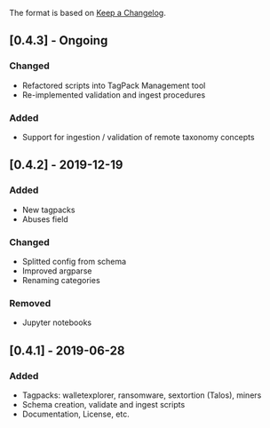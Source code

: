 The format is based on [Keep a Changelog](https://keepachangelog.com/en/1.0.0/).

## [0.4.3] - Ongoing
### Changed
- Refactored scripts into TagPack Management tool
- Re-implemented validation and ingest procedures

### Added
- Support for ingestion / validation of remote taxonomy concepts


## [0.4.2] - 2019-12-19
### Added
- New tagpacks
- Abuses field

### Changed
- Splitted config from schema
- Improved argparse
- Renaming categories

### Removed
- Jupyter notebooks

## [0.4.1] - 2019-06-28
### Added
- Tagpacks: walletexplorer, ransomware, sextortion (Talos), miners
- Schema creation, validate and ingest scripts
- Documentation, License, etc.
